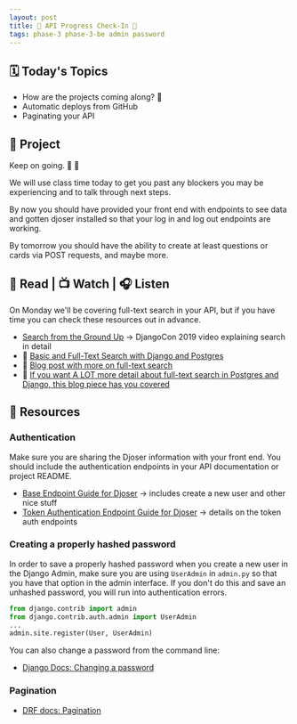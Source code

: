```yaml
---
layout: post
title: 🐻 API Progress Check-In 🐻
tags: phase-3 phase-3-be admin password
---
```


## 🗓️ Today's Topics

- How are the projects coming along? 👀
- Automatic deploys from GitHub
- Paginating your API

## 🎯 Project

Keep on going. 💪 🚀

We will use class time today to get you past any blockers you may be experiencing and to talk through next steps.

By now you should have provided your front end with endpoints to see data and gotten djoser installed so that your log in and log out endpoints are working.

By tomorrow you should have the ability to create at least questions or cards via POST requests, and maybe more.

## 📖 Read | 📺 Watch | 🎧 Listen

On Monday we'll be covering full-text search in your API, but if you have time you can check these resources out in advance.

- [Search from the Ground Up](https://www.youtube.com/watch?v=is3R8d420D4&list=PL2NFhrDSOxgXXUMIGOs8lNe2B-f4pXOX-&index=2) -> DjangoCon 2019 video explaining search in detail
- 📖 [Basic and Full-Text Search with Django and Postgres](https://testdriven.io/blog/django-search/)
- 📖 [Blog post with more on full-text search](https://www.netlandish.com/blog/2020/06/22/full-text-search-django-postgresql/)
- 📖 [If you want A LOT more detail about full-text search in Postgres and Django, this blog piece has you covered](https://pganalyze.com/blog/full-text-search-django-postgres)

## 🔖 Resources

### Authentication

Make sure you are sharing the Djoser information with your front end. You should include the authentication endpoints in your API documentation or project README.

- [Base Endpoint Guide for Djoser](https://djoser.readthedocs.io/en/latest/base_endpoints.html) -> includes create a new user and other nice stuff
- [Token Authentication Endpoint Guide for Djoser](https://djoser.readthedocs.io/en/latest/token_endpoints.html) -> details on the token auth endpoints

### Creating a properly hashed password

In order to save a properly hashed password when you create a new user in the Django Admin, make sure you are using `UserAdmin` in `admin.py` so that you have that option in the admin interface. If you don't do this and save an unhashed password, you will run into authentication errors.

```py
from django.contrib import admin
from django.contrib.auth.admin import UserAdmin
...
admin.site.register(User, UserAdmin)
```

You can also change a password from the command line:

- [Django Docs: Changing a password](https://docs.djangoproject.com/en/4.0/topics/auth/default/#changing-passwords)

### Pagination

- [DRF docs: Pagination](https://www.django-rest-framework.org/api-guide/pagination/)


